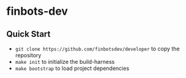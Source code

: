 # finbots-dev

## Quick Start

- `git clone https://github.com/finbotsdev/developer` to copy the repository
- `make init` to initialize the build-harness
- `make bootstrap` to load project dependencies
